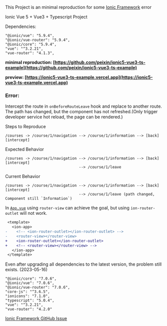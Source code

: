 This Project is an minimal reproduction for some [Ionic Framework](https://ionicframework.com/) error

Ionic Vue 5 + Vue3 + Typescript Project

Dependencies:
```
"@ionic/vue": "5.9.4",
"@ionic/vue-router": "5.9.4",
"@ionic/core": "5.9.4",
"vue": "^3.2.21",
"vue-router": "4.1.3",
```

**minimal reproduction: [https://github.com/peixin/ionic5-vue3-ts-example](https://github.com/peixin/ionic5-vue3-ts-example)**

**preview: [https://ionic5-vue3-ts-example.vercel.app](https://ionic5-vue3-ts-example.vercel.app)**


### Error:
Intercept the route in `onBeforeRouteLeave` hook and replace to another route. The path has changed, but the component has not refreshed.(Only trigger developer service hot reload, the page can be rendered.)

Steps to Reproduce

```
/courses -> /course/1/navigation --> /course/1/information --> [back] [intercept]
```

Expected Behavior

```
/courses -> /course/1/navigation --> /course/1/information --> [back] [intercept]
                                 --> /course/1/leave
```
Current Behavior

```
/courses -> /course/1/navigation --> /course/1/information --> [back] [intercept]
                                 --> /course/1/leave (path changed, Component still `Information`)
```

In [`App.vue`](./src/App.vue) using `router-view` can achieve the goal, but using `ion-router-outlet` will not work.

```diff
 <template>
   <ion-app>
-    <!-- <ion-router-outlet></ion-router-outlet> -->
-    <router-view></router-view>
+    <ion-router-outlet></ion-router-outlet>
+    <!-- <router-view></router-view> -->
   </ion-app>
 </template>
```

Even after upgrading all dependencies to the latest version, the problem still exists. (2023-05-16)
```
"@ionic/core": "7.0.6",
"@ionic/vue": "7.0.6",
"@ionic/vue-router": "7.0.6",
"core-js": "^3.6.5",
"ionicons": "7.1.0",
"typescript": "5.0.4",
"vue": "^3.2.21",
"vue-router": "4.2.0"
```


[Ionic Framework GitHub Issue](https://github.com/ionic-team/ionic-framework/issues/27485)


